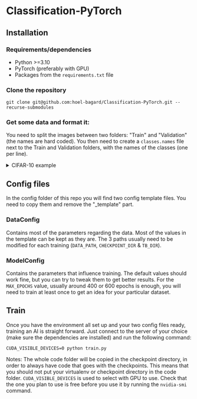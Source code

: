 # Classification-PyTorch
## Installation

### Requirements/dependencies
- Python >=3.10
- PyTorch (preferably with GPU)
- Packages from the `requirements.txt` file

### Clone the repository
```
git clone git@github.com:hoel-bagard/Classification-PyTorch.git --recurse-submodules
```

### Get some data and format it:

You need to split the images between two folders: "Train" and "Validation" (the names are hard coded).
You then need to create a `classes.names` file next to the Train and Validation folders, with the names of the classes (one per line).

<details>
  <summary>CIFAR-10 example</summary>

The commands below will download, extract and format the cifar 10 dataset into the `./data/cifar_10_images` folder.

```
wget https://www.cs.toronto.edu/\~kriz/cifar-10-python.tar.gz -P data
tar -xvf data/cifar-10-python.tar.gz -C data
python utils/cifar_10.py data/cifar-10-batches-py
rm data/cifar-10-python.tar.gz
rm -r data/cifar-10-batches-py/
```
</details>


## Config files
In the config folder of this repo you will find two config template files. You need to copy them and remove the "_template" part.

### DataConfig
Contains most of the parameters regarding the data. Most of the values in the template can be kept as they are. The 3 paths usually need to be modified for each training (`DATA_PATH`, `CHECKPOINT_DIR` & `TB_DIR`). 

### ModelConfig
Contains the parameters that influence training. The default values should work fine, but you can try to tweak them to get better results. For the `MAX_EPOCHS` value, usually around 400 or 600 epochs is enough, you will need to train at least once to get an idea for your particular dataset.

## Train
Once you have the environment all set up and your two config files ready, training an AI is straight forward. Just connect to the server of your choice (make sure the dependencies are installed) and run the following command: 
```
CUDA_VISIBLE_DEVICES=0 python train.py
```

Notes:
The whole code folder will be copied in the checkpoint directory, in order to always have code that goes with the checkpoints. This means that you should not put your virtualenv or checkpoint directory in the code folder.
`CUDA_VISIBLE_DEVICES` is used to select with GPU to use. Check that the one you plan to use is free before you use it by running the `nvidia-smi` command.
